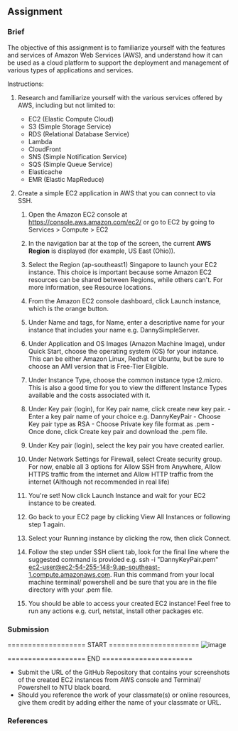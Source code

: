 ## Assignment

### Brief


The objective of this assignment is to familiarize yourself with the features and services of Amazon Web Services (AWS), and understand how it can be used as a cloud platform to support the deployment and management of various types of applications and services.

Instructions:

1. Research and familiarize yourself with the various services offered by AWS, including but not limited to:
    - EC2 (Elastic Compute Cloud)
    - S3 (Simple Storage Service)
    - RDS (Relational Database Service)
    - Lambda
    - CloudFront
    - SNS (Simple Notification Service)
    - SQS (Simple Queue Service)
    - Elasticache
    - EMR (Elastic MapReduce)

2. Create a simple EC2 application in AWS that you can connect to via SSH.
    1. Open the Amazon EC2 console at https://console.aws.amazon.com/ec2/ or go to EC2 by going to Services > Compute > EC2
    2. In the navigation bar at the top of the screen, the current <b>AWS Region</b> is displayed (for example, US East (Ohio)). 
    3. Select the Region (ap-southeast1) Singapore to launch your EC2 instance. This choice is important because some Amazon EC2 resources can be shared between Regions, while others can't. For more information, see Resource locations.

    4. From the Amazon EC2 console dashboard, click Launch instance, which is the orange button.
    5. Under Name and tags, for Name, enter a descriptive name for your instance that includes your name e.g. DannySimpleServer.
    6. Under Application and OS Images (Amazon Machine Image), under Quick Start, choose the operating system (OS) for your instance. This can be either Amazon Linux, Redhat or Ubuntu, but be sure to choose an AMI version that is Free-Tier Eligible. 
    7. Under Instance Type, choose the common instance type t2.micro. This is also a good time for you to view the different Instance Types available and the costs associated with it.
    8. Under Key pair (login), for Key pair name, click create new key pair.
           - Enter a key pair name of your choice e.g. DannyKeyPair
           - Choose Key pair type as RSA
           - Choose Private key file format as .pem
           - Once done, click Create key pair and download the .pem file.
    9. Under Key pair (login), select the key pair you have created earlier.
    10. Under Network Settings for Firewall, select Create security group. For now, enable all 3 options for Allow SSH from Anywhere, Allow HTTPS traffic from the internet and Allow HTTP traffic from the internet (Although not recommended in real life)
    11. You're set! Now click Launch Instance and wait for your EC2 instance to be created.
    12. Go back to your EC2 page by clicking View All Instances or following step 1 again.
    13. Select your Running instance by clicking the row, then click Connect.
    14. Follow the step under SSH client tab, look for the final line where the suggested command is provided e.g. ssh -i "DannyKeyPair.pem" ec2-user@ec2-54-255-148-9.ap-southeast-1.compute.amazonaws.com. Run this command from your local machine terminal/ powershell and be sure that you are in the file directory with your .pem file.
    15. You should be able to access your created EC2 instance! Feel free to run any actions e.g. curl, netstat, install other packages etc.
   
### Submission 
=================== START ======================
![image](https://github.com/user-attachments/assets/54d7063b-97ec-4094-97f3-1bb78d19b2b7)

=================== END ======================

- Submit the URL of the GitHub Repository that contains your screenshots of the created EC2 instances from AWS console and Terminal/ Powershell to NTU black board.
- Should you reference the work of your classmate(s) or online resources, give them credit by adding either the name of your classmate or URL. 

### References
